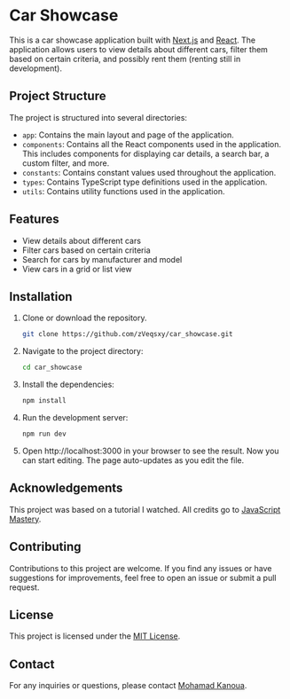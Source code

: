 # Car Showcase

This is a car showcase application built with [Next.js](https://nextjs.org/) and [React](https://reactjs.org/). The application allows users to view details about different cars, filter them based on certain criteria, and possibly rent them (renting still in development).

## Project Structure

The project is structured into several directories:

- `app`: Contains the main layout and page of the application.
- `components`: Contains all the React components used in the application. This includes components for displaying car details, a search bar, a custom filter, and more.
- `constants`: Contains constant values used throughout the application.
- `types`: Contains TypeScript type definitions used in the application.
- `utils`: Contains utility functions used in the application.

## Features

- View details about different cars
- Filter cars based on certain criteria
- Search for cars by manufacturer and model
- View cars in a grid or list view

## Installation

1. Clone or download the repository.

   ```bash
   git clone https://github.com/zVeqsxy/car_showcase.git
   ```

2. Navigate to the project directory:

   ```bash
   cd car_showcase
   ```

3. Install the dependencies:

   ```bash
   npm install
   ```

4. Run the development server:

   ```bash
   npm run dev
   ```

5. Open http://localhost:3000 in your browser to see the result. Now you can start editing. The page auto-updates as you edit the file.

## Acknowledgements

This project was based on a tutorial I watched. All credits go to [JavaScript Mastery](https://www.youtube.com/watch?v=pUNSHPyVryU).

## Contributing

Contributions to this project are welcome. If you find any issues or have suggestions for improvements, feel free to open an issue or submit a pull request.

## License

This project is licensed under the [MIT License](LICENSE).

## Contact

For any inquiries or questions, please contact [Mohamad Kanoua](mailto:Reyhamudi609@gmail.com).
